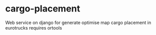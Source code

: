 # cargo-placement
Web service on django for generate optimise map cargo placement in eurotrucks
requires ortools
